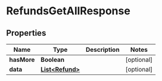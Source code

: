 

# RefundsGetAllResponse


## Properties

| Name | Type | Description | Notes |
|------------ | ------------- | ------------- | -------------|
|**hasMore** | **Boolean** |  |  [optional] |
|**data** | [**List&lt;Refund&gt;**](Refund.md) |  |  [optional] |



